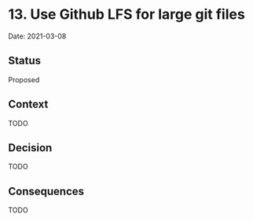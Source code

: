 # 13. Use Github LFS for large git files

Date: 2021-03-08

## Status

Proposed

## Context

TODO

## Decision

TODO

## Consequences

TODO